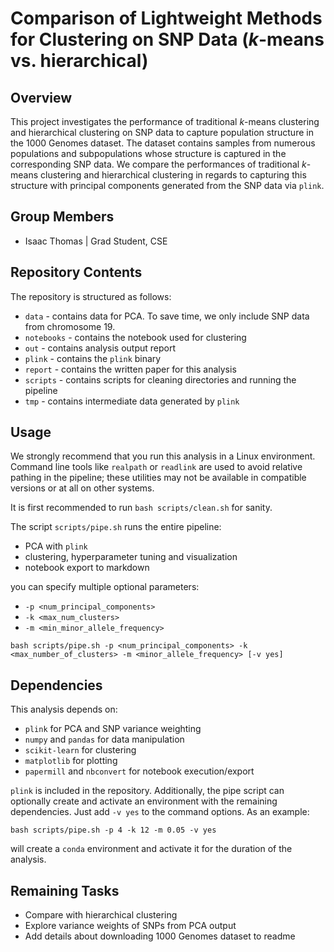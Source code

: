 # Comparison of Lightweight Methods for Clustering on SNP Data ($k$-means vs. hierarchical)

## Overview

This project investigates the performance of traditional $k$-means clustering and hierarchical clustering on SNP data to capture population structure in the 1000 Genomes dataset. The dataset contains samples from numerous populations and subpopulations whose structure is captured in the corresponding SNP data. We compare the performances of traditional $k$-means clustering and hierarchical clustering in regards to capturing this structure with principal components generated from the SNP data via `plink`.

## Group Members

* Isaac Thomas | Grad Student, CSE

## Repository Contents

The repository is structured as follows:
* `data` - contains data for PCA. To save time, we only include SNP data from chromosome 19.
* `notebooks` - contains the notebook used for clustering
* `out` - contains analysis output report
* `plink` - contains the `plink` binary
* `report` - contains the written paper for this analysis
* `scripts` - contains scripts for cleaning directories and running the pipeline 
* `tmp` - contains intermediate data generated by `plink`


## Usage

We strongly recommend that you run this analysis in a Linux environment. Command line tools like `realpath` or `readlink` are used to avoid relative pathing in the pipeline; these utilities may not be available in compatible versions or at all on other systems.

It is first recommended to run `bash scripts/clean.sh` for sanity.

The script `scripts/pipe.sh` runs the entire pipeline:
* PCA with `plink`
* clustering, hyperparameter tuning and visualization
* notebook export to markdown

you can specify multiple optional parameters:
 * `-p <num_principal_components>` 
 * `-k <max_num_clusters>`
 * `-m <min_minor_allele_frequency>`

`bash scripts/pipe.sh -p <num_principal_components> -k <max_number_of_clusters> -m <minor_allele_frequency> [-v yes]`

## Dependencies

This analysis depends on:
* `plink` for PCA and SNP variance weighting
* `numpy` and `pandas` for data manipulation 
* `scikit-learn` for clustering
* `matplotlib` for plotting 
* `papermill` and `nbconvert` for notebook execution/export

`plink` is included in the repository. Additionally, the pipe script can optionally create and activate an environment with the remaining dependencies. Just add `-v yes` to the command options. As an example:

`bash scripts/pipe.sh -p 4 -k 12 -m 0.05 -v yes`

will create a `conda` environment and activate it for the duration of the analysis.

## Remaining Tasks
* Compare with hierarchical clustering
* Explore variance weights of SNPs from PCA output
* Add details about downloading 1000 Genomes dataset to readme